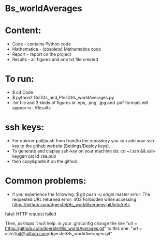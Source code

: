 # Bs_worldAverages

# Content:
- Code - contains Python code
- Mathematica - (obsolete) Mathematica code
- Report - report on the project
- Results - all figures and one txt file created

# To run:
- $ cd Code
- $ python2 GsDGs_and_PhisDGs_worldAverages.py
- .txt file and 3 kinds of figures in .eps, .png, .jpg and .pdf formats will appear in ../Results

# ssh keys:
- For quicker pull/push from from/to the repository you can add your ssh-key to the github website (Settings/Deploy keys).
- To generate and display ssh-key on your machine do:
cd ~/.ssh && ssh-keygen
cat id_rsa.pub 
- then copy&paste it on the github

# Common problems:
- If you experience the following:
  $ git push -u origin master
  error: The requested URL returned error: 403 Forbidden while accessing https://github.com/dgerstel/Bs_worldAverages.git/info/refs

fatal: HTTP request failed

Then, _perhaps_ it will help:
in your .git/config change the line
"url = https://github.com/dgerstel/Bs_worldAverages.git" to this one:
"url = ssh://git@github.com/dgerstel/Bs_worldAverages.git"



